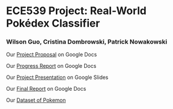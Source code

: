 # ECE539 Project: Real-World Pokédex Classifier

### Wilson Guo, Cristina Dombrowski, Patrick Nowakowski

Our [Project Proposal](https://docs.google.com/document/d/14UlJ7yWrJoChIT7iYQ5PWuJkvQ4S55wGLo_4LiYOq4M/edit) on Google Docs

Our [Progress Report](https://docs.google.com/document/d/1KORqrYCya_HW0ANXVTh6lGVphTt8cGt-bgXRpeoxfpQ/edit) on Google Docs

Our [Project Presentation](https://docs.google.com/presentation/d/1CEE8Bcl6OyYvkBHb3puVbl5bxzxOQM5WWSLVhf9ot8w/edit#slide=id.g23b31bc794c_0_32) on Google Slides

Our [Final Report](https://docs.google.com/document/d/1Cu5QpQhiPGfvbBDWfidD_AjecQBOmXvtXjntZL4u1oA/edit?usp=sharing) on Google Docs

Our [Dataset of Pokemon](https://www.kaggle.com/lantian773030/pokemonclassification)
